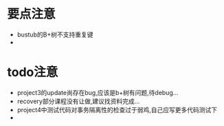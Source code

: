 # 要点注意
- bustub的B+树不支持重复键
- 


# todo注意
- project3的update尚存在bug,应该是b+树有问题,待debug...  
- recovery部分课程没有让做,建议找资料完成...  
- project4中测试代码对事务隔离性的检查过于弱鸡,自己应写更多代码测试下  
- 



